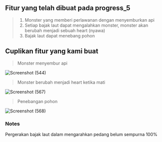 ## Fitur yang telah dibuat pada progress_5
> 1. Monster yang memberi perlawanan dengan menyemburkan api
> 2. Setiap bajak laut dapat mengalahkan monster, monster akan berubah menjadi sebuah heart (nyawa)
> 3. Bajak laut dapat menebang pohon

## Cuplikan fitur yang kami buat
> Monster menyembur api

![Screenshot (544)](https://user-images.githubusercontent.com/87978863/206901830-89ed0634-675d-4277-85a9-4240207d9d9a.png)

> Monster berubah menjadi heart ketika mati

![Screenshot (567)](https://user-images.githubusercontent.com/87978863/206901822-eb2bfe62-e37e-4b0a-8781-45e0b9ad8125.png)

> Penebangan pohon

![Screenshot (568)](https://user-images.githubusercontent.com/87978863/206901838-d0734f62-d9f8-43d4-b246-10a62b2319e4.png)

### Notes
Pergerakan bajak laut dalam mengarahkan pedang belum sempurna 100% 

